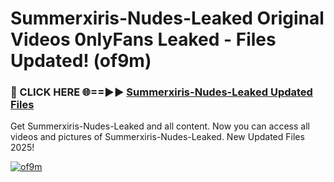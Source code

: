 # Summerxiris-Nudes-Leaked Original Videos 0nlyFans Leaked - Files Updated! (of9m)

<h3>🔴 CLICK HERE 🌐==►► <a href="https://tinyurl.com/yc6ubb5a" rel="nofollow">Summerxiris-Nudes-Leaked Updated Files</a></h3>

Get Summerxiris-Nudes-Leaked and all content. Now you can access all videos and pictures of Summerxiris-Nudes-Leaked. New Updated Files 2025!

[![of9m](https://i.imgur.com/7eu0CRL.gif)](https://tinyurl.com/yc6ubb5a)
